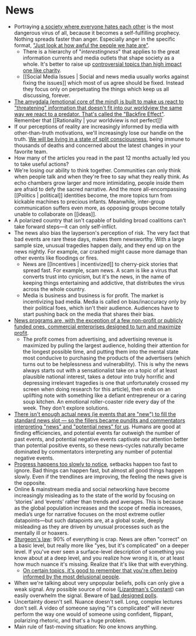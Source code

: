 # News

- Portraying [a society where everyone hates each other](https://ncase.itch.io/wbwwb) is the most dangerous virus of all, because it becomes a self-fulfilling prophecy. Nothing spreads faster than anger. Especially anger in the specific format, ["Just look at how awful the people we hate are"](https://www.youtube.com/watch?v=rE3j_RHkqJc).
  - There is a hierarchy of "*interestingness*" that applies to the great information currents and media outlets that shape society as a whole. It's better to raise up [controversial topics than high impact one like charity](https://slatestarcodex.com/2014/12/17/the-toxoplasma-of-rage/).
  - [[Social Media Issues | Social and news media usually works against fixing the issues]] which most of us agree should be fixed. Instead they focus only on perpetuating the things which keep us all discussing, forever.
- [The amygdala (emotional core of the mind) is built to make us react to "threatening" information that doesn't fit into our worldview the same way we react to a predator. That's called the "Backfire Effect"](https://theoatmeal.com/comics/believe). Remember that [[Rationality | your worldview is not perfect]]!
- If our perceptions of reality are increasingly informed by media with other-than-truth motivations, we'll increasingly lose our handle on the truth. [We will be living in a state of split consciousness](https://sandhoefner.com/2019/01/27/on-disbelieving-atrocities/), being immune to thousands of deaths and concerned about the latest changes in your favorite team.
- How many of the articles you read in the past 12 months actually led you to take useful actions?
- We're losing our ability to think together. Communities can only think when people talk and when they're free to say what they really think. As echo chambers grow larger and more intimidating, people inside them are afraid to defy the sacred narrative. And the more all-encompassing [[Politics | political]] identities become, the more topics turn from kickable machines to precious infants. Meanwhile, inter-group communication suffers even more, as opposing groups become totally unable to collaborate on [[ideas]].
- A polarized country that isn't capable of building broad coalitions can't take forward steps—it can only self-inflict.
- The news also bias the layperson's perception of risk. The very fact that bad events are rare these days, makes them newsworthy. With a large sample size, unusual tragedies happen daily, and they end up on the news nightly. For example, car crashed might cause more damage than other events like floodings or fires.
  - News are [[Incentives | incentivized]] to cherry-pick stories that spread fast. For example, scam news. A scam is like a virus that converts trust into cynicism, but it's the news, in the name of keeping things entertaining and addictive, that distributes the virus across the whole country.
  - Media is business and business is for profit. The market is incentivizing bad media. Media is called on bias/inaccuracy only by their political foes, which isn't their audience. Audiences have to start pushing back on the media that shares their bias.
- [News programs are, with the exception of a few non-profit or publicly funded ones, commercial enterprises designed to turn and maximize profit](https://www.mrmoneymustache.com/2013/10/01/the-low-information-diet/).
  - The profit comes from advertising, and advertising revenue is maximized by pulling the largest audience, holding their attention for the longest possible time, and putting them into the mental state most conducive to purchasing the products of the advertisers (which turns out to be helplessness and vulnerability). This is why the news always starts out with a sensationalist take on a topic of at least plausible national interest, takes a detour into truly horrific and depressing irrelevant tragedies is one that unfortunately crossed my screen when doing research for this article), then ends on an uplifting note with something like a defiant entrepreneur or a caring soup kitchen. An emotional roller-coaster ride every day of the week. They don't explore solutions.
- [There isn't enough actual news (ie events that are "new") to fill the standard news slot — so the fillers became pundits and commentators interpreting "news" and "potential news" for us](https://jjbeshara.com/2018/11/20/the-information-pathology-2/). Humans are good at finding efficiencies, and potential events far outweigh the number of past events, and potential negative events captivate our attention better than potential positive events, so these news-cycles naturally became dominated by commentators interpreting any number of potential negative events.
- [Progress happens too slowly to notice](https://www.collaborativefund.com/blog/lots-of-overnight-tragedies-no-overnight-miracles/), setbacks happen too fast to ignore. Bad things can happen fast, but almost all good things happen slowly. Even if the trendlines are improving, the feeling the news give is the opposite.
- Online & mainstream media and social networking have become increasingly misleading as to the state of the world by focusing on ‘stories’ and ‘events’ rather than trends and averages. This is because as the global population increases and the scope of media increases, media’s urge for narrative focuses on the most extreme outlier datapoints—but such datapoints are, at a global scale, deeply misleading as they are driven by unusual processes such as the mentally ill or hoaxers.
- [Sturgeon's law](https://en.wikipedia.org/wiki/Sturgeon%27s_law): 90% of everything is crap. News are often "correct" on a basic level, but really more like "yes, but it's complicated" on a deeper level. If you've ever seen a surface-level description of something you know about at a deep level, and you realize how wrong it is, or at least how much nuance it's missing. Realize that it's like that with everything.
	- [On certain topics, it's good to remember that you're often being informed by the most delusional people](https://twitter.com/waitbutwhy/status/1436006304892559365).
- When we're talking about very unpopular beliefs, polls can only give a weak signal. Any possible source of noise ([Lizardman's Constant](https://slatestarcodex.com/2013/04/12/noisy-poll-results-and-reptilian-muslim-climatologists-from-mars/)) can easily overwhelm the signal. Beware of [bad designed polls](https://slatestarcodex.com/2020/05/28/bush-did-north-dakota/).
- Uncertainty doesn't sell. Nuance doesn't sell. Long, complex lectures don't sell. A video of someone saying "it's complicated" will never perform the way one would of someone using confident, flippant, polarizing rhetoric, and that's a huge problem.
- Main rule of fast-moving situation: No one knows anything.